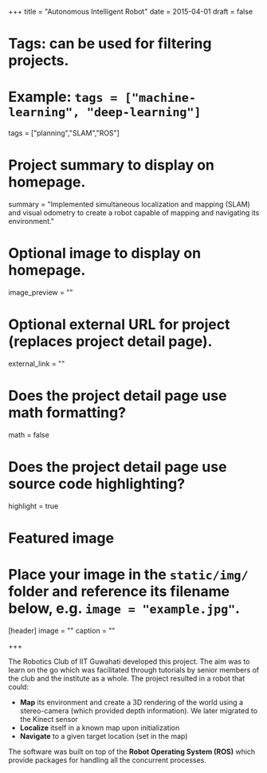 +++
title = "Autonomous Intelligent Robot"
date = 2015-04-01
draft = false

# Tags: can be used for filtering projects.
# Example: `tags = ["machine-learning", "deep-learning"]`
tags = ["planning","SLAM","ROS"]

# Project summary to display on homepage.
summary = "Implemented simultaneous localization and mapping (SLAM) and visual odometry to create a robot capable of mapping and navigating its environment."

# Optional image to display on homepage.
image_preview = ""

# Optional external URL for project (replaces project detail page).
external_link = ""

# Does the project detail page use math formatting?
math = false

# Does the project detail page use source code highlighting?
highlight = true

# Featured image
# Place your image in the `static/img/` folder and reference its filename below, e.g. `image = "example.jpg"`.
[header]
image = ""
caption = ""

+++

The Robotics Club of IIT Guwahati developed this project. The aim was to learn on the go which was facilitated through tutorials by senior members of the club and the institute as a whole. The project resulted in a robot that could:

- **Map** its environment and create a 3D rendering of the world using a stereo-camera (which provided depth information). We later migrated to the Kinect sensor
- **Localize** itself in a known map upon initialization
- **Navigate** to a given target location (set in the map)

The software was built on top of the **Robot Operating System (ROS)** which provide packages for handling all the concurrent processes.
